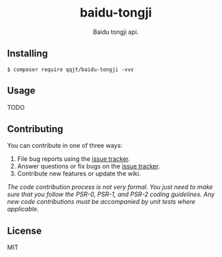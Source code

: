 <h1 align="center"> baidu-tongji </h1>

<p align="center"> Baidu tongji api.</p>


## Installing

```shell
$ composer require qqjt/baidu-tongji -vvv
```

## Usage

TODO

## Contributing

You can contribute in one of three ways:

1. File bug reports using the [issue tracker](https://github.com/qqjt/baidu-tongji/issues).
2. Answer questions or fix bugs on the [issue tracker](https://github.com/qqjt/baidu-tongji/issues).
3. Contribute new features or update the wiki.

_The code contribution process is not very formal. You just need to make sure that you follow the PSR-0, PSR-1, and PSR-2 coding guidelines. Any new code contributions must be accompanied by unit tests where applicable._

## License

MIT